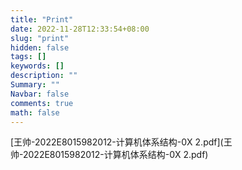 ```yaml
---
title: "Print"
date: 2022-11-28T12:33:54+08:00
slug: "print"
hidden: false
tags: []
keywords: []
description: ""
Summary: ""
Navbar: false
comments: true
math: false
---
```




<!--more-->

 [王帅-2022E8015982012-计算机体系结构-0X 2.pdf](王帅-2022E8015982012-计算机体系结构-0X 2.pdf) 
